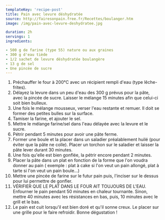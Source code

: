 ```yaml
---
templateKey: 'recipe-post'
title: Pain avec levure déshydratée
source: http://fairesonpain.free.fr/Recettes/boulanger.htm
image: /img/pain-avec-levure-deshydratee.jpg

duration: 2h
servings: 1
ingredients:

- 500 g de farine (type 55) nature ou aux graines
- 300 g d'eau tiède
- 1/2 sachet de levure déshydratée boulangère
- 13 g de sel
- Une pincée de sucre
---
```

1. Préchauffer le four à 200°C avec un récipient rempli d'eau (type lêche-frites).
2. Délayez la levure dans un peu d'eau des 300 g prévus pour la pâte, avec la pincée de sucre. Laisser le mélange 15 minutes afin que celui-ci soit bien bulleux. 
3. Une fois le mélange mousseux, verser l'eau restante et remuer. Il doit se former des petites bulles sur la surface.
4. Tamiser la farine, et ajouter le sel. 
5. Mettre le mélange farine/sel dans l'eau délayée avec la levure et le sucre. 
6. Pétrir pendant 5 minutes pour avoir une pâte ferme. 
7. Former une boule et la placer dans un saladier préalablement huilé (pour éviter que la pâte ne colle). Placer un torchon sur le saladier et laisser la pâte lever durant 30 minutes. 
8. Une fois qu'elle est bien gonflée, la pétrir encore pendant 2 minutes. 
9. Placer la pâte dans un plat en fonction de la forme que l'on voudra donner au pain ( exemple : plat à cake si l'on veut un pain allongé, plat à tarte si l'on veut un pain boule...)
10. Mettre une pincée de farine sur le futur pain puis, l'inciser sur le dessus pour lui permettre de gonfler. 
11. VÉRIFIER QUE LE PLAT DANS LE FOUR AIT TOUJOURS DE L'EAU. Enfourner le pain pendant 50 minutes en chaleur tournante. Sinon, mettre 40 minutes avec les résistances en bas, puis, 10 minutes avec le grill et le bas.
12. Le pain est cuit lorsqu'il est bien doré et qu'il sonne creux. Le placer sur une grille pour le faire refroidir. Bonne dégustation !
